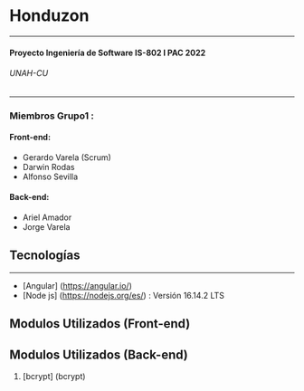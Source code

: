 # Honduzon 
***
#### Proyecto Ingeniería de Software IS-802 I PAC 2022
###### UNAH-CU

***

### Miembros Grupo1 : 
####  Front-end:
*  Gerardo Varela (Scrum)
*  Darwin Rodas
*  Alfonso Sevilla 
 #### Back-end:
*  Ariel Amador
*  Jorge Varela

## Tecnologías
***
* [Angular] (https://angular.io/)
* [Node js] (https://nodejs.org/es/) : Versión 16.14.2 LTS

## Modulos Utilizados (Front-end)


## Modulos Utilizados (Back-end)
1. [bcrypt] (bcrypt)




